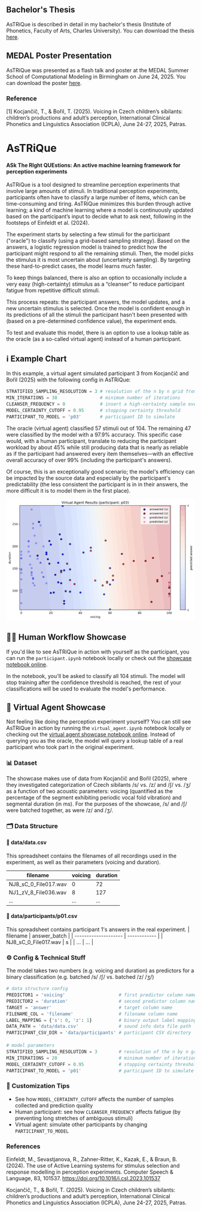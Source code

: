 ## Bachelor's Thesis

AsTRiQue is described in detail in my bachelor's thesis (Institute of Phonetics, Faculty of Arts, Charles University). You can download the thesis [here](extras/thesis.pdf).

## MEDAL Poster Presentation 

AsTRiQue was presented as a flash talk and poster at the MEDAL Summer School of Computational Modeling in Birmingham on June 24, 2025. You can download the poster [here](extras/medal_poster.pdf).

### Reference

[1] Kocjančič, T., & Bořil, T. (2025). Voicing in Czech children’s sibilants: children’s productions and adult’s perception, International Clinical Phonetics and Linguistics Association (ICPLA), June 24-27, 2025, Patras.

# AsTRiQue
#### **AS**k **T**he **RI**ght **QUE**stions: An active machine learning framework for perception experiments

AsTRiQue is a tool designed to streamline perception experiments that involve large amounts of stimuli. In traditional perception experiments, participants often have to classify a large number of items, which can be time-consuming and tiring. AsTRiQue minimizes this burden through active learning; a kind of machine learning where a model is continuously updated based on the participant’s input to decide what to ask next, following in the footsteps of Einfeldt et al. (2024).

The experiment starts by selecting a few stimuli for the participant ("oracle") to classify (using a grid-based sampling strategy). Based on the answers, a logistic regression model is trained to predict how the participant might respond to all the remaining stimuli. Then, the model picks the stimulus it is most uncertain about (uncertainty sampling). By targeting these hard-to-predict cases, the model learns much faster.

To keep things balanced, there is also an option to occasionally include a very easy (high-certainty) stimulus as a “cleanser” to reduce participant fatigue from repetitive difficult stimuli.

This process repeats: the participant answers, the model updates, and a new uncertain stimulus is selected. Once the model is confident enough in its predictions of all the stimuli the participant hasn't been presented with (based on a pre-determined confidence value), the experiment ends.

To test and evaluate this model, there is an option to use a lookup table as the oracle (as a so-called virtual agent) instead of a human participant.

## ℹ️ Example Chart

In this example, a virtual agent simulated participant 3 from Kocjančič and Bořil (2025) with the following config in AsTRiQue:

```python
STRATIFIED_SAMPLING_RESOLUTION = 3 # resolution of the n by n grid from which samples are taken
MIN_ITERATIONS = 30                # minimum number of iterations
CLEANSER_FREQUENCY = 0             # insert a high-certainty sample every nth iteration to prevent participant fatigue (irrelevant for virtual agents); 0 to disable
MODEL_CERTAINTY_CUTOFF = 0.95      # stopping certainty threshold
PARTICIPANT_TO_MODEL = 'p03'       # participant ID to simulate
```

The oracle (virtual agent) classified 57 stimuli out of 104. The remaining 47 were classified by the model with a 97.9% accuracy. This specific case would, with a human participant, translate to reducing the participant workload by about 45% while still producing data that is nearly as reliable as if the participant had answered every item themselves—with an effective overall accuracy of over 99% (including the participant's answers).

Of course, this is an exceptionally good scenario; the model's efficiency can be impacted by the source data and especially by the participant's predictability (the less consistent the participant is in in their answers, the more difficult it is to model them in the first place).

![participant 3's answer and AsTRiQue prediction chart](images/p03_virtual_agent.png)

## 🧑🏾 Human Workflow Showcase

If you'd like to see AsTRiQue in action with yourself as the participant, you can run the `participant.ipynb` notebook locally or check out the [showcase notebook online](https://colab.research.google.com/github/prokophanzl/AsTRiQue/blob/main/participant.ipynb).

In the notebook, you'll be asked to classify all 104 stimuli. The model will stop training after the confidence threshold is reached, the rest of your classifications will be used to evaluate the model's performance.

## 🤖 Virtual Agent Showcase
Not feeling like doing the perception experiment yourself? You can still see AsTRiQue in action by running the `virtual_agent.ipynb` notebook locally or checking out the [virtual agent showcase notebook online](https://colab.research.google.com/github/prokophanzl/AsTRiQue/blob/main/virtual_agent.ipynb). Instead of querying you as the oracle, the model will query a lookup table of a real participant who took part in the original experiment.

### 📊 Dataset
The showcase makes use of data from Kocjančič and Bořil (2025), where they investigated categorization of Czech sibilants /s/ vs. /z/ and /ʃ/ vs. /ʒ/ as a function of two acoustic parameters: voicing (quantified as the percentage of the segment exhibiting periodic vocal fold vibration) and segmental duration (in ms). For the purposes of the showcase, /s/ and /ʃ/ were batched together, as were /z/ and /ʒ/.

### 🗂️ Data Structure
#### 📁 data/data.csv
This spreadsheet contains the filenames of all recordings used in the experiment, as well as their parameters (voicing and duration).

| filename             | voicing | duration |
| -------------------- | ------- | -------- |
| NJ8_sC_0_File017.wav | 0       | 72       |
| NJ1_zV_8_File036.wav | 8       | 127      |
| ...                  | ...     | ...      |

#### 📁 data/participants/p01.csv

This spreadsheet contains participant 1's answers in the real experiment.
| filename             | answer_batch |
| -------------------- | ------------ |
| NJ8_sC_0_File017.wav | s            |
| ...                  | ...          |


### ⚙️ Config & Technical Stuff

The model takes two numbers (e.g. voicing and duration) as predictors for a binary classification (e.g. batched /s/ /ʃ/ vs. batched /z/ /ʒ/)

```python
# data structure config
PREDICTOR1 = 'voicing'                    # first predictor column name
PREDICTOR2 = 'duration'                   # second predictor column name
TARGET = 'answer'                         # target column name
FILENAME_COL = 'filename'                 # filename column name
LABEL_MAPPING = {'s': 0, 'z': 1}          # binary output label mapping
DATA_PATH = 'data/data.csv'               # sound info data file path
PARTICIPANT_CSV_DIR = 'data/participants' # participant CSV directory

# model parameters
STRATIFIED_SAMPLING_RESOLUTION = 3        # resolution of the n by n grid from which samples are taken
MIN_ITERATIONS = 20                       # minimum number of iterations
MODEL_CERTAINTY_CUTOFF = 0.95             # stopping certainty threshold
PARTICIPANT_TO_MODEL = 'p01'              # participant ID to simulate
```

### 🔄 Customization Tips
* See how `MODEL_CERTAINTY_CUTOFF` affects the number of samples collected and prediction quality
* Human participant: see how `CLEANSER_FREQUENCY` affects fatigue (by preventing long stretches of ambiguous stimuli)
* Virtual agent: simulate other participants by changing `PARTICIPANT_TO_MODEL`

### References

Einfeldt, M., Sevastjanova, R., Zahner-Ritter, K., Kazak, E., & Braun, B. (2024). The use of Active Learning systems for stimulus selection and response modelling in perception experiments. Computer Speech & Language, 83, 101537. https://doi.org/10.1016/j.csl.2023.101537

Kocjančič, T., & Bořil, T. (2025). Voicing in Czech children’s sibilants: children’s productions and adult’s perception, International Clinical Phonetics and Linguistics Association (ICPLA), June 24-27, 2025, Patras.
